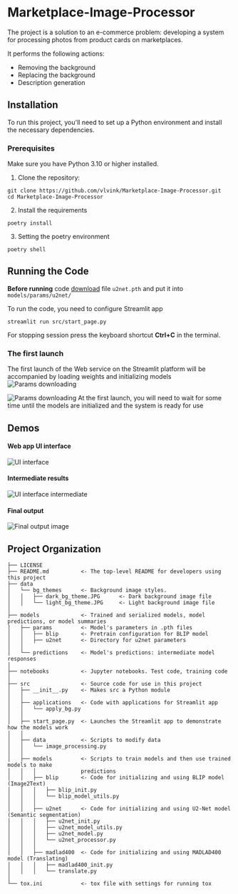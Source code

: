 # Marketplace-Image-Processor

The project is a solution to an e-commerce problem: developing a system for processing photos from
product cards on marketplaces.

It performs the following actions:
 - Removing the background
 - Replacing the background
 - Description generation

## Installation
To run this project, you'll need to set up a Python environment and install the necessary dependencies.
### Prerequisites
Make sure you have Python 3.10 or higher installed.
1. Clone the repository:
```commandline
git clone https://github.com/vlvink/Marketplace-Image-Processor.git
cd Marketplace-Image-Processor
```
2. Install the requirements
```commandline
poetry install
```
3. Setting the poetry environment
```commandline
poetry shell
```

## Running the Code
**Before running** code [download](https://drive.google.com/file/d/1ao1ovG1Qtx4b7EoskHXmi2E9rp5CHLcZ/view) file `u2net.pth` and put it into `models/params/u2net/`

To run the code, you need to configure Streamlit app
```commandline
streamlit run src/start_page.py
```
For stopping session press the keyboard shortcut **Ctrl+C** in the terminal.

### The first launch
The first launch of the Web service on the Streamlit platform will be accompanied by loading weights and initializing models
<image src="data/outsourceimg/weights1.png" alt="Params downloading">

<image src="data/outsourceimg/weights2.png" alt="Params downloading">
At the first launch, you will need to wait for some time until the models are initialized and the system is ready for use

## Demos
#### Web app UI interface
<image src="data/outsourceimg/uidemo.jpg" alt="UI interface">

#### Intermediate results
<image src="data/outsourceimg/intermres.jpg" alt="UI interface intermediate">

#### Final output
<image src="data/outsourceimg/FinalResult.png" alt="Final output image">

## Project Organization


    ├── LICENSE
    ├── README.md          <- The top-level README for developers using this project
    ├── data
    │   └── bg_themes      <- Background image styles.
    │   │   ├── dark_bg_theme.JPG      <- Dark background image file
    │   │   └── light_bg_theme.JPG     <- Light background image file
    │
    ├── models             <- Trained and serialized models, model predictions, or model summaries
    │   ├── params         <- Model's parameters in .pth files
    │   │   ├── blip       <- Pretrain configuration for BLIP model
    │   │   ├── u2net      <- Directory for u2net parameters
    │   │   
    │   └── predictions    <- Model's predictions: intermediate model responses
    │
    ├── notebooks          <- Jupyter notebooks. Test code, training code
    │
    ├── src                <- Source code for use in this project
    │   ├── __init__.py    <- Makes src a Python module
    │   │
    │   ├── applications   <- Code with applications for Streamlit app
    │   │   └── apply_bg.py
    │   │
    │   ├── start_page.py  <- Launches the Streamlit app to demonstrate how the models work
    │   │
    │   ├── data           <- Scripts to modify data
    │   │   └── image_processing.py
    │   │
    │   ├── models         <- Scripts to train models and then use trained models to make
    │   │   │              predictions
    │   │   ├── blip       <- Code for initializing and using BLIP model (Image2Text)
    │   │   │   ├── blip_init.py
    │   │   │   └── blip_model_utils.py
    │   │   │
    │   │   ├── u2net      <- Code for initializing and using U2-Net model (Semantic segmentation)
    │   │   │   ├── u2net_init.py
    │   │   │   ├── u2net_model_utils.py
    │   │   │   ├── u2net_model.py
    │   │   │   └── u2net_processor.py
    │   │   │
    │   │   ├── madlad400  <- Code for initializing and using MADLAD400 model (Translating)
    │   │   │   ├── madlad400_init.py
    │   │   │   └── translate.py
    │
    └── tox.ini            <- tox file with settings for running tox
